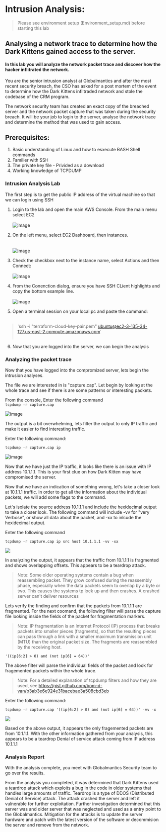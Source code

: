 # Intrusion Analysis: 
>Please see environment setup (Environment_setup.md) before starting this lab


## Analysing a network trace to determine how the Dark Kittens gained access to the server.<br>
#### In this lab you will analyze the network packet trace and discover how the hacker inflitrated the network.



You are the senior intrusion analyst at Globalmantics and after the most recent security breach, the CSO has asked for a post mortem of the event to determine  how the Dark Kittens infiltraded network and stole the codebase of the CRM program. 

The network security team has created an exact copy of the breached server and the network packet capture that was taken during the security breach. It will be your job to login to the server, analyse the network trace and determine the method that was used to gain access. 

## Prerequisites:
1. Basic understanding of Linux and how to esxecute BASH Shell commands
2. Familier with SSH 
3. The private key file - Privided as a download
4. Working knowledge of TCPDUMP 


### Intrusion Analysis Lab

The first step is to get the public IP address of the virtual machine so that we can login using SSH

1. Login to the lab and open the main AWS  Console. From the main menu select EC2 <br> <br>
![image](https://github.com/JeffChristman/PL_labs/blob/main/png/ec2.png)

2. On the left menu, select EC2 Dashboard, then instances. <br><br>  
![image](https://github.com/JeffChristman/PL_labs/blob/main/png/instances.png)

3. Check the checkbox next to the instance name, select Actions and then Connect:<br><br>
![image](https://github.com/JeffChristman/PL_labs/blob/main/png/connect2.png)

4. From the Conenction dialog, ensure you have SSH CLient highlights and copy the bottom example line.<br><br>
![image](https://github.com/JeffChristman/PL_labs/blob/main/png/ssh_key.png)

5. Open a terminal session on your local pc and paste the command:<br><br>

>'ssh -i "terraform-cloud-key-pair.pem" ubuntu@ec2-3-135-34-127.us-east-2.compute.amazonaws.com' <br><br>

6. Now that you are logged into the server, we can begin the analysis



### Analyzing the packet trace 
Now that you have logged into the compromized server, lets begin the intrusion analyses. <br>

The file we are interested in is "capture.cap". Let begin by looking at the whole trace and see if there is are some patterns or interesting packets. <br>

From the console, Enter the following command <br>
`tcpdump -r capture.cap`

![image](https://github.com/JeffChristman/PL_labs/blob/main/png/firstcapture.png)


The output is a bit overwhelming, lets filter the output to only IP traffic and make it easier to find interesting traffic. 

Enter the following command: 

`tcpdump -r capture.cap ip`

![image](https://github.com/JeffChristman/PL_labs/blob/main/png/tcpdump_ip.png)


Now that we have just the IP traffic, it looks like there is an issue with IP address 10.1.1.1. This is your first clue on how Dark Kitten may have compromised the server. <br>

Now that we have an indication of something wrong, let's take a closer look at 10.1.1.1 traffic. In order to get all the information about the individual packets, we will add some flags to the command. <br>

Let's isolate the source address 10.1.1.1 and include the hexidecimal output to take a closer look. The following command will include -vv for "very Verbose", or show all data about the packet,  and -xx to inlcude the hexidecimal output.

Enter the following command 

`tcpdump -r capture.cap ip src host 10.1.1.1 -vv -xx`

![](https://github.com/JeffChristman/PL_labs/blob/main/png/offset.png)


In analyzing the output, it appears that the traffic from 10.1.1.1 is fragmented and shows overlapping offsets. This appears to be a teardrop attack. 

>Note: Some older operating systems contain a bug when reassembling packet. They grow confused during the reassembly phase, especially when the data packets seem to overlap by a byte or two. This causes the systems tp lock up and then crashes. A crashed server can't deliver resources

Lets verify the finding and confirm that the packets from 10.1.1.1 are fragmented. For the next coomand, the following filter will parse the capture file looking inside the fields of the packet for fragmentation markers.  

>Note: IP fragmentation is an Internet Protocol (IP) process that breaks packets into smaller pieces (fragments), so that the resulting pieces can pass through a link with a smaller maximum transmission unit (MTU) than the original packet size. The fragments are reassembled by the receiving host.

`'((ip[6:2] > 0) and (not ip[6] = 64))'`

The above filter will parse the individual fields of the packet and look for fragemented packets within the whole trace.

>Note: For a detailed explanation of tcpdump filters and how they are used, see https://gist.github.com/bom-d-van/b3ab3e6e924e31bacebae3a508cbd3eb

Enter the following command: 

`tcpdump -r capture.cap '((ip[6:2] > 0) and (not ip[6] = 64))' -vv -x`

![](https://github.com/JeffChristman/PL_labs/blob/main/png/filterForFrag.png)

Based on the above output, it appears the only fragemented packets are from 10.1.1.1. With the other information gathered from your analysis, this appears to be a teardrop Denial of service attack coming from IP address 10.1.1.1


### Analysis Report 
With the analysis complete, you meet with Globalmantics Security team to go over the results.

From the analysis you completed, it was determined that Dark Kittens used a teardrop attack which exploits a bug in the code in older systems that handles large amounts of traffic. Teardrop is a type of DDOS  (Distributed Denial of Service) attack. The attack crashed the server and left it vulnerable for further exploitation. Further investigation determined that this server was and older server that was neglected and used as a entry point to the Globalmantics. Mitigation for the attacks is to update the server hardware and patch with the latest version of the software or decommision the server and remove from the network. 
 



